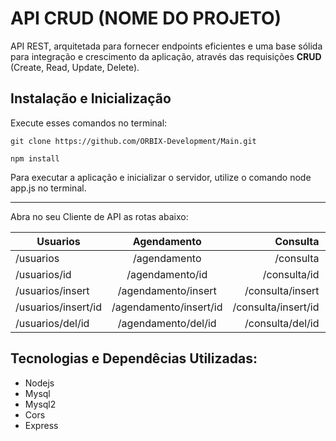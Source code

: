 # API CRUD (NOME DO PROJETO)

API REST, arquitetada para fornecer endpoints eficientes e uma base sólida para integração e  crescimento da aplicação, através das requisições **CRUD** (Create, Read, Update, Delete).



## Instalação e Inicialização

Execute esses comandos no terminal:

```
git clone https://github.com/ORBIX-Development/Main.git

npm install

```
Para executar a aplicação e inicializar o servidor, utilize o comando node app.js no terminal. 

---
Abra no seu Cliente de API as rotas abaixo:






|      Usuarios     |        Agendamento       |          Consulta       | Atendimento          |
|-------------------|:------------------------:|------------------------:|---------------------:|
|/usuarios          | /agendamento             | /consulta               |/atendimento          |
|/usuarios/id       | /agendamento/id          |   /consulta/id          |/atendimento/id       |
|/usuarios/insert   | /agendamento/insert      |  /consulta/insert       |/atendimento/insert   |
|/usuarios/insert/id| /agendamento/insert/id   | /consulta/insert/id     |/atendimento/insert/id|
|/usuarios/del/id   | /agendamento/del/id      |   /consulta/del/id      |/atendimento/del/id   |



## Tecnologias e Dependêcias Utilizadas:

* Nodejs
* Mysql
* Mysql2
* Cors
* Express

